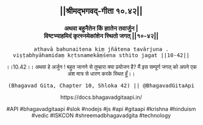 <center><h2>||श्रीमद्‍भगवद्‍-गीता १०.४२||</h2>
<h3>अथवा बहुनैतेन किं ज्ञातेन तवार्जुन |<br/>विष्टभ्याहमिदं कृत्स्नमेकांशेन स्थितो जगत् ||१०-४२||</h3>
<pre>athavā bahunaitena kiṃ jñātena tavārjuna .<br/>viṣṭabhyāhamidaṃ kṛtsnamekāṃśena sthito jagat ||10-42||</pre>
<p>।।10.42।। अथवा हे अर्जुन ! बहुत जानने से तुम्हारा क्या प्रयोजन है? मैं इस सम्पूर्ण जगत् को अपने एक अंश मात्र से धारण करके स्थित हूँ।।</p>
<pre>(Bhagavad Gita, Chapter 10, Shloka 42) || @BhagavadGitaApi</pre><p>https://docs.bhagavadgitaapi.in/</p><p>#API #bhagavadgitaapi #slok #nodejs #js #api #gitaapi #krishna #hinduism #vedic #ISKCON #shreemadbhagavadgita #technology</p></center>